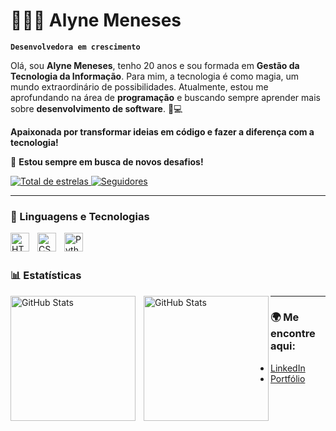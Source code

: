 # 👩🏻‍💻 Alyne Meneses

**`Desenvolvedora em crescimento`**

Olá, sou **Alyne Meneses**, tenho 20 anos e sou formada em **Gestão da Tecnologia da Informação**. Para mim, a tecnologia é como magia, um mundo extraordinário de possibilidades. Atualmente, estou me aprofundando na área de **programação** e buscando sempre aprender mais sobre **desenvolvimento de software**. 🌱💻

**Apaixonada por transformar ideias em código e fazer a diferença com a tecnologia!**

🚀 **Estou sempre em busca de novos desafios!**

<p align="left">
    <a href="https://github.com/AlyneMeneses?tab=repositories&sort=stargazers">
        <img 
            alt="Total de estrelas" 
            title="Total de estrelas GitHub" 
            src="https://custom-icon-badges.demolab.com/github/stars/AlyneMeneses?color=55960c&style=for-the-badge&labelColor=488207&logo=star&label=estrelas"
        />
    </a>
    <a href="https://github.com/AlyneMeneses?tab=followers">
        <img 
            alt="Seguidores" 
            title="Me siga no GitHub" 
            src="https://custom-icon-badges.demolab.com/github/followers/AlyneMeneses?color=236ad3&labelColor=1155ba&style=for-the-badge&logo=github&label=Seguidores&logoColor=white"
        />
    </a>
</p>

---

### 🤖 Linguagens e Tecnologias

<img 
    align="left" 
    alt="HTML"
    title="HTML" 
    width="30px" 
    style="padding-right: 10px;" 
    src="https://cdn.jsdelivr.net/gh/devicons/devicon@latest/icons/html5/html5-original.svg" 
/>
<img 
    align="left" 
    alt="CSS" 
    title="CSS"
    width="30px" 
    style="padding-right: 10px;" 
    src="https://cdn.jsdelivr.net/gh/devicons/devicon@latest/icons/css3/css3-original.svg" 
/>
<img 
    align="left" 
    alt="Python" 
    title="Python"
    width="30px" 
    style="padding-right: 10px;" 
    src="https://cdn.jsdelivr.net/gh/devicons/devicon@latest/icons/python/python-original.svg" 
/>

<br/>
<br/>

### 📊 Estatísticas

<p>
  <img 
    align="left" 
    alt="GitHub Stats" 
    height="200" 
    style="padding-right: 10px;" 
    src="https://github-readme-stats.vercel.app/api?username=AlyneMeneses&show_icons=true&theme=tokyonight&include_all_commits=true&locale=pt-br" 
  />

  <img 
      align="left" 
      alt="GitHub Stats" 
      height="200" 
      src="https://github-readme-stats.vercel.app/api/top-langs/?username=AlyneMeneses&theme=tokyonight&layout=compact&custom_title=Tecnologias&langs_count=9" 
  />
</p>

---

<h3>🌍 Me encontre aqui:</h3>
<ul>
  <li><a href="alyne-de-paula-b01175279">LinkedIn</a></li>
  <li><a href="https://seu-portfolio.com">Portfólio</a></li>
</ul>

